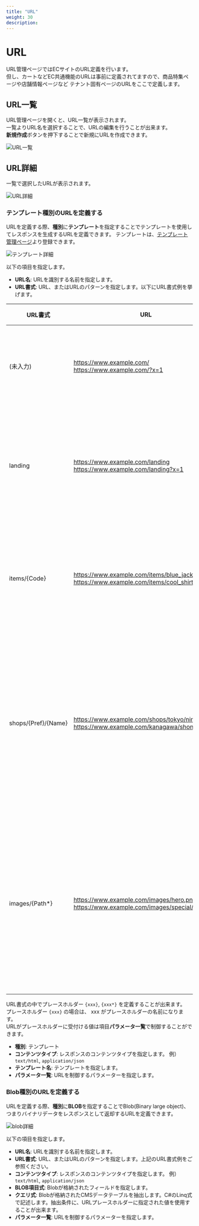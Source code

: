 ```yaml
---
title: "URL"
weight: 30
description: 
---
```


# URL
URL管理ページではECサイトのURL定義を行います。  
但し、カートなどEC共通機能のURLは事前に定義されてますので、商品特集ページや店舗情報ページなど
テナント固有ページのURLをここで定義します。

## URL一覧
URL管理ページを開くと、URL一覧が表示されます。  
一覧よりURL名を選択することで、URLの編集を行うことが出来ます。  
**新規作成**ボタンを押下することで新規にURLを作成できます。

![URL一覧](list.png)

## URL詳細
一覧で選択したURLが表示されます。

![URL詳細](template_detail.png)

### テンプレート種別のURLを定義する
URLを定義する際、**種別**に**テンプレート**を指定することでテンプレートを使用してレスポンスを生成するURLを定義できます。
テンプレートは、[テンプレート管理ページ](../template)より登録できます。

![テンプレート詳細](template_detail.png)

以下の項目を指定します。
- **URL名**: URLを識別する名前を指定します。
- **URL書式**: URL、またはURLのパターンを指定します。以下にURL書式例を挙げます。

|       URL書式       |                                             URL                                              |                   説明                   |
| ------------------- | -------------------------------------------------------------------------------------------- | ---------------------------------------- |
| (未入力)            | https://www.example.com/ <br/>https://www.example.com/?x=1                                   | ルートページで使用                       |
| landing             | https://www.example.com/landing <br/>https://www.example.com/landing?x=1                     | 単一の固定URLのページで使用              |
| items/{Code}        | https://www.example.com/items/blue_jacket <br/>https://www.example.com/items/cool_shirt      | 商品詳細ページなどで使用                 |
| shops/{Pref}/{Name} | https://www.example.com/shops/tokyo/ningyocho <br/>https://www.example.com/kanagawa/shonan   | 階層構造が固定のファイル構造の場合に使用 |
| images/{Path*}      | https://www.example.com/images/hero.png <br/>https://www.example.com/images/special/hero.png | 階層構造が可変のファイル構造の場合に使用 |

URL書式の中でプレースホルダー `{xxx}`, `{xxx*}` を定義することが出来ます。  
プレースホルダー `{xxx}` の場合は、 xxx がプレースホルダーの名前になります。  
URLがプレースホルダーに受付ける値は項目**パラメータ一覧**で制御することができます。

- **種別**: テンプレート
- **コンテンツタイプ**: レスポンスのコンテンツタイプを指定します。 例）`text/html`, `application/json`
- **テンプレート名**: テンプレートを指定します。
- **パラメータ一覧**: URLを制御するパラメーターを指定します。

### Blob種別のURLを定義する
URLを定義する際、**種別**に**BLOB**を指定することでBlob(Binary large object)、つまりバイナリデータをレスポンスとして返却するURLを定義できます。

![blob詳細](blob_detail.png)

以下の項目を指定します。
- **URL名**: URLを識別する名前を指定します。
- **URL書式**: URL、またはURLのパターンを指定します。上記のURL書式例をご参照ください。
- **コンテンツタイプ**: レスポンスのコンテンツタイプを指定します。 例）`text/html`, `application/json`
- **BLOB項目式**: Blobが格納されたフィールドを指定します。
- **クエリ式**: Blobが格納されたCMSデータテーブルを抽出します。C#のLinq式で記述します。抽出条件に、URLプレースホルダーに指定された値を使用することが出来ます。
- **パラメータ一覧**: URLを制御するパラメーターを指定します。
